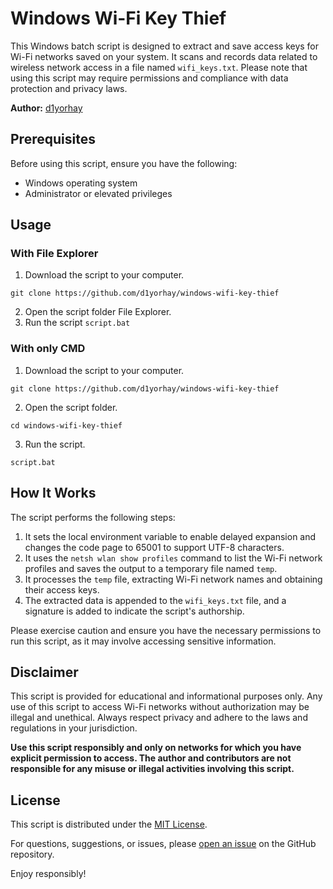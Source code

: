 # Windows Wi-Fi Key Thief
This Windows batch script is designed to extract and save access keys for Wi-Fi networks saved on your system. It scans and records data related to wireless network access in a file named `wifi_keys.txt`. Please note that using this script may require permissions and compliance with data protection and privacy laws.

**Author:** [d1yorhay](https://github.com/d1yorhay)

## Prerequisites
Before using this script, ensure you have the following:

- Windows operating system
- Administrator or elevated privileges

## Usage
### With File Explorer
1. Download the script to your computer.
```batch
git clone https://github.com/d1yorhay/windows-wifi-key-thief
```
2. Open the script folder File Explorer.
3. Run the script `script.bat`

### With only CMD
1. Download the script to your computer.
```batch
git clone https://github.com/d1yorhay/windows-wifi-key-thief
```
2. Open the script folder.
```batch
cd windows-wifi-key-thief
```
3. Run the script.
```batch
script.bat
```
## How It Works

The script performs the following steps:

1. It sets the local environment variable to enable delayed expansion and changes the code page to 65001 to support UTF-8 characters.
2. It uses the `netsh wlan show profiles` command to list the Wi-Fi network profiles and saves the output to a temporary file named `temp`.
3. It processes the `temp` file, extracting Wi-Fi network names and obtaining their access keys.
4. The extracted data is appended to the `wifi_keys.txt` file, and a signature is added to indicate the script's authorship.

Please exercise caution and ensure you have the necessary permissions to run this script, as it may involve accessing sensitive information.

## Disclaimer

This script is provided for educational and informational purposes only. Any use of this script to access Wi-Fi networks without authorization may be illegal and unethical. Always respect privacy and adhere to the laws and regulations in your jurisdiction.

**Use this script responsibly and only on networks for which you have explicit permission to access. The author and contributors are not responsible for any misuse or illegal activities involving this script.**

## License

This script is distributed under the [MIT License](LICENSE).

For questions, suggestions, or issues, please [open an issue](https://github.com/d1yorhay/windows-wifi-key-thief/issues) on the GitHub repository.

Enjoy responsibly!

